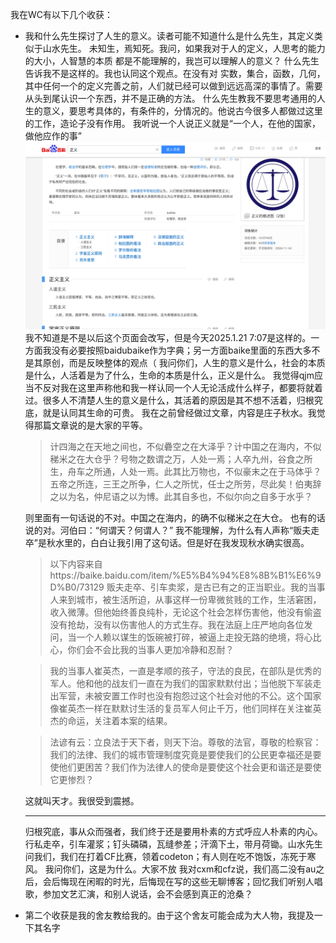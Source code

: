 我在WC有以下几个收获：

- 我和什么先生探讨了人生的意义。读者可能不知道什么是什么先生，其定义类似于山水先生。
未知生，焉知死。我问，如果我对于人的定义，人思考的能力的大小，人智慧的本质 都是不能理解的，我岂可以理解人的意义？
什么先生告诉我不是这样的。我也认同这个观点。在没有对 实数，集合，函数，几何，其中任何一个的定义完善之前，人们就已经可以做到远远高深的事情了。需要从头到尾认识一个东西，并不是正确的方法。
什么先生教我不要思考通用的人生的意义，要思考具体的，有条件的，分情况的。他说古今很多人都做过这里的工作，造论子没有作用。
我听说一个人说正义就是“一个人，在他的国家，做他应作的事”
![输入图片说明](/imgs/2025-01-21/cYKoOs92vgwcn7Va.png)
我不知道是不是以后这个页面会改写，但是今天2025.1.21 7:07是这样的。一方面我没有必要按照baidubaike作为字典；另一方面baike里面的东西大多不是其原创，而是反映整体的观点（
我问你们，人生的意义是什么，社会的本质是什么，人活着是为了什么，生命的本质是什么，正义是什么。
我觉得qjm应当不反对我在这里声称他和我一样认同一个人无论活成什么样子，都要将就着过。很多人不清楚人生的意义是什么，其活着的原因是其不想不活着，归根究底，就是认同其生命的可贵。
我在之前曾经做过文章，内容是庄子秋水。我觉得那篇文章说的是大家的平等。
  > 计四海之在天地之间也，不似礨空之在大泽乎？计中国之在海内，不似稊米之在大仓乎？号物之数谓之万，人处一焉；人卒九州，谷食之所生，舟车之所通，人处一焉。此其比万物也，不似豪末之在于马体乎？五帝之所连，三王之所争，仁人之所忧，任士之所劳，尽此矣！伯夷辞之以为名，仲尼语之以为博。此其自多也，不似尔向之自多于水乎？

  则里面有一句话说的不对。中国之在海内，的确不似稊米之在大仓。
  也有的话说的对。河伯曰：“何谓天？何谓人？”
  我不能理解，为什么有人声称“贩夫走卒”是秋水里的，白白让我引用了这句话。但是好在我发现秋水确实很高。  

  >以下内容来自https://baike.baidu.com/item/%E5%B4%94%E8%8B%B1%E6%9D%B0/73129
  >贩夫走卒、引车卖浆，是古已有之的正当职业。我的当事人来到城市，被生活所迫，从事这样一份卑微贫贱的工作，生活窘困，收入微薄。但他始终善良纯朴，无论这个社会怎样伤害他，他没有偷盗没有抢劫，没有以伤害他人的方式生存。我在法庭上庄严地向各位发问，当一个人赖以谋生的饭碗被打碎，被逼上走投无路的绝境，将心比心，你们会不会比我的当事人更加冷静和忍耐？

  >我的当事人崔英杰，一直是孝顺的孩子，守法的良民，在部队是优秀的军人。他和他的战友们一直在为我们的国家默默付出；当他脱下军装走出军营，未被安置工作时也没有抱怨过这个社会对他的不公。这个国家像崔英杰一样在默默讨生活的复员军人何止千万，他们同样在关注崔英杰的命运，关注着本案的结果。

  >法谚有云：立良法于天下者，则天下治。尊敬的法官，尊敬的检察官：我们的法律、我们的城市管理制度究竟是要使我们的公民更幸福还是要使他们更困苦？我们作为法律人的使命是要使这个社会更和谐还是要使它更惨烈？

  这就叫天才。我很受到震撼。
  
  ---
  归根究底，事从众而强者，我们终于还是要用朴素的方式呼应人朴素的内心。
  行私走卒，引车灌浆；钉头磷磷，瓦缝参差；汗滴下土，带月荷锄。山水先生问我们，我们在打着CF比赛，领着codeton；有人则在吃不饱饭，冻死于寒风。
  我问你们，这是为什么。大家不放
  我对cxm和cfz说，我们高二没有au之后，会后悔现在闲暇的时光，后悔现在写的这些无聊博客；回忆我们听别人唱歌，参加文艺汇演，和别人说话，会不会感到真正的沧桑？

- 第二个收获是我的舍友教给我的。由于这个舍友可能会成为大人物，我提及一下其名字
<!--stackedit_data:
eyJoaXN0b3J5IjpbNDIyNzk5OTIwXX0=
-->
